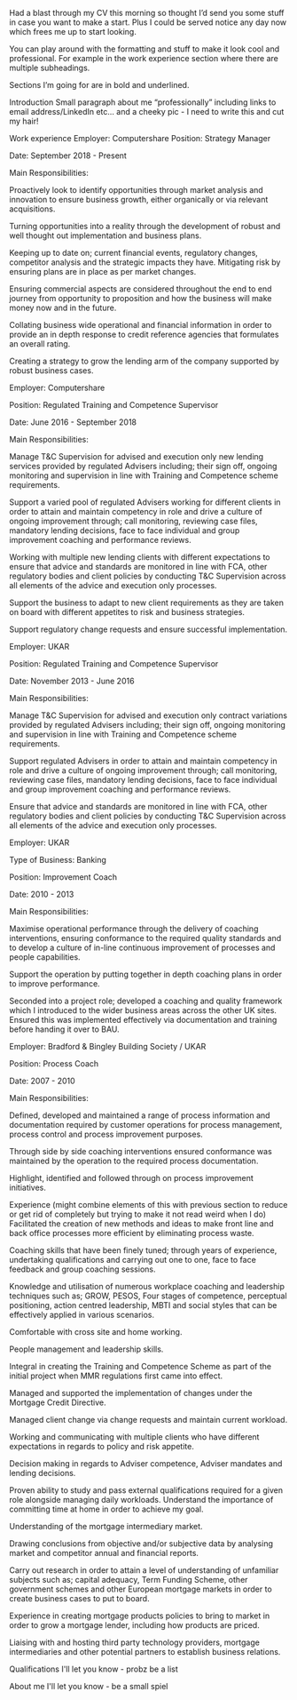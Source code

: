 Had a blast through my CV this morning so thought I’d send you some stuff in case you want to make a start. Plus I could be served notice any day now which frees me up to start looking.

You can play around with the formatting and stuff to make it look cool and professional. For example in the work experience section where there are multiple subheadings. 

Sections I’m going for are in bold and underlined.

Introduction
Small paragraph about me “professionally” including links to email address/LinkedIn etc... and a cheeky pic - I need to write this and cut my hair!

Work experience
Employer: Computershare
Position: Strategy Manager

Date: September 2018 - Present

Main Responsibilities: 

Proactively look to identify opportunities through market analysis and innovation to ensure business growth, either organically or via relevant acquisitions.

Turning opportunities into a reality through the development of robust and well thought out implementation and business plans.

Keeping up to date on; current financial events, regulatory changes, competitor analysis and the strategic impacts they have. Mitigating risk by ensuring plans are in place as per market changes.

Ensuring commercial aspects are considered throughout the end to end journey from opportunity to proposition and how the business will make money now and in the future.

Collating business wide operational and financial information in order to provide an in depth response to credit reference agencies that formulates an overall rating.

Creating a strategy to grow the lending arm of the company supported by robust business cases.

Employer: Computershare

Position: Regulated Training and Competence Supervisor

Date: June 2016 - September 2018

Main Responsibilities: 

Manage T&C Supervision for advised and execution only new lending services provided by regulated Advisers including; their sign off, ongoing monitoring and supervision in line with Training and Competence scheme requirements.

Support a varied pool of regulated Advisers working for different clients in order to attain and maintain competency in role and drive a culture of ongoing improvement through; call monitoring, reviewing case files, mandatory lending decisions, face to face individual and group improvement coaching and performance reviews.

Working with multiple new lending clients with different expectations to ensure that advice and standards are monitored in line with FCA, other regulatory bodies and client policies by conducting T&C Supervision across all elements of the advice and execution only processes.

Support the business to adapt to new client requirements as they are taken on board with different appetites to risk and business strategies.

Support regulatory change requests and ensure successful implementation.

Employer: UKAR

Position: Regulated Training and Competence Supervisor

Date: November 2013 - June 2016

Main Responsibilities: 

Manage T&C Supervision for advised and execution only contract variations provided by regulated Advisers including; their sign off, ongoing monitoring and supervision in line with Training and Competence scheme requirements.

Support regulated Advisers in order to attain and maintain competency in role and drive a culture of ongoing improvement through; call monitoring, reviewing case files, mandatory lending decisions, face to face individual and group improvement coaching and performance reviews.

Ensure that advice and standards are monitored in line with FCA, other regulatory bodies and client policies by conducting T&C Supervision across all elements of the advice and execution only processes.

Employer: UKAR

Type of Business: Banking

Position: Improvement Coach

Date: 2010 - 2013

Main Responsibilities:

Maximise operational performance through the delivery of coaching interventions, ensuring conformance to the required quality standards and to develop a culture of in-line continuous improvement of processes and people capabilities.

Support the operation by putting together in depth coaching plans in order to improve performance.

Seconded into a project role; developed a coaching and quality framework which I introduced to the wider business areas across the other UK sites. Ensured this was implemented effectively via documentation and training before handing it over to BAU. 

Employer: Bradford & Bingley Building Society / UKAR

Position: Process Coach

Date: 2007 - 2010

Main Responsibilities:

Defined, developed and maintained a range of process information and documentation required by customer operations for process management, process control and process improvement purposes.

Through side by side coaching interventions ensured conformance was maintained by the operation to the required process documentation.

Highlight, identified and followed through on process improvement initiatives.


Experience (might combine elements of this with previous section to reduce or get rid of completely but trying to make it not read weird when I do)
Facilitated the creation of new methods and ideas to make front line and back office processes more efficient by eliminating process waste.

Coaching skills that have been finely tuned; through years of experience, undertaking qualifications and carrying out one to one, face to face feedback and group coaching sessions.

Knowledge and utilisation of numerous workplace coaching and leadership techniques such as; GROW, PESOS, Four stages of competence, perceptual positioning, action centred leadership, MBTI and social styles that can be effectively applied in various scenarios.

Comfortable with cross site and home working.

People management and leadership skills.

Integral in creating the Training and Competence Scheme as part of the initial project when MMR regulations first came into effect.

Managed and supported the implementation of changes under the Mortgage Credit Directive.

Managed client change via change requests and maintain current workload.

Working and communicating with multiple clients who have different expectations in regards to policy and risk appetite. 

Decision making in regards to Adviser competence, Adviser mandates and lending decisions.

Proven ability to study and pass external qualifications required for a given role alongside managing daily workloads. Understand the importance of committing time at home in order to achieve my goal.

Understanding of the mortgage intermediary market.

Drawing conclusions from objective and/or subjective data by analysing market and competitor annual and financial reports.

Carry out research in order to attain a level of understanding of unfamiliar subjects such as; capital adequacy, Term Funding Scheme, other government schemes and other European mortgage markets in order to create business cases to put to board.

Experience in creating mortgage products policies to bring to market in order to grow a mortgage lender, including how products are priced.

Liaising with and hosting third party technology providers, mortgage intermediaries and other potential partners to establish business relations.


Qualifications
I'll let you know - probz be a list

About me
I'll let you know - be a small spiel 